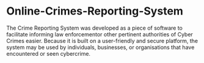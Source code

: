 # Online-Crimes-Reporting-System
The Crime Reporting System was developed as a piece of software to facilitate informing law enforcementor other pertinent authorities of Cyber Crimes easier. Because it is built on a user-friendly and secure platform, the system may be used by individuals, businesses, or organisations that have encountered or seen cybercrime.
